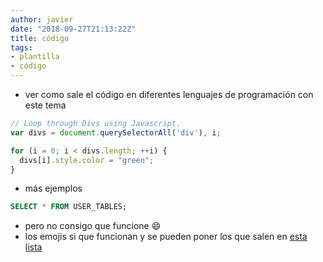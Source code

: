 ```yaml
---
author: javier
date: "2018-09-27T21:13:22Z"
title: código
tags:
- plantilla
- código
---
```



* ver como sale el código en diferentes lenguajes de programación con este tema

```javascript
// Loop through Divs using Javascript.
var divs = document.querySelectorAll('div'), i;

for (i = 0; i < divs.length; ++i) {
  divs[i].style.color = "green";
}
```

* más ejemplos

```sql
SELECT * FROM USER_TABLES;
```

* pero no consigo que funcione :smile:
* los emojis si que funcionan y se pueden poner los que salen en [esta lista](https://www.webpagefx.com/tools/emoji-cheat-sheet/)